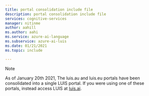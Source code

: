 ```yaml
---
title: portal consolidation include file
description: portal consolidation include file
services: cognitive-services
manager: nitinme
author: aahill
ms.author: aahi
ms.service: azure-ai-language
ms.subservice: azure-ai-luis
ms.date: 01/21/2021
ms.topic: include

---
```


> [!NOTE]
> As of January 20th 2021, The luis.au and luis.eu portals have been consolidated into a single LUIS portal. If you were using one of these portals, instead access LUIS at [luis.ai](https://luis.ai).
